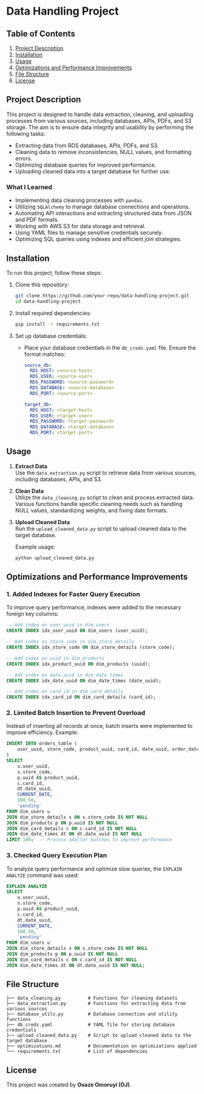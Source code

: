 # Data Handling Project

## Table of Contents

1. [Project Description](#project-description)
2. [Installation](#installation)
3. [Usage](#usage)
4. [Optimizations and Performance Improvements](#optimizations-and-performance-improvements)
5. [File Structure](#file-structure)
6. [License](#license)

## Project Description

This project is designed to handle data extraction, cleaning, and uploading processes from various sources, including databases, APIs, PDFs, and S3 storage. The aim is to ensure data integrity and usability by performing the following tasks:

- Extracting data from RDS databases, APIs, PDFs, and S3.
- Cleaning data to remove inconsistencies, NULL values, and formatting errors.
- Optimizing database queries for improved performance.
- Uploading cleaned data into a target database for further use.

### What I Learned

- Implementing data cleaning processes with `pandas`.
- Utilizing `SQLAlchemy` to manage database connections and operations.
- Automating API interactions and extracting structured data from JSON and PDF formats.
- Working with AWS S3 for data storage and retrieval.
- Using YAML files to manage sensitive credentials securely.
- Optimizing SQL queries using indexes and efficient join strategies.

## Installation

To run this project, follow these steps:

1. Clone this repository:

   ```bash
   git clone https://github.com/your-repo/data-handling-project.git
   cd data-handling-project
   ```

2. Install required dependencies:

   ```bash
   pip install -r requirements.txt
   ```

3. Set up database credentials:

   - Place your database credentials in the `db_creds.yaml` file. Ensure the format matches:

     ```yaml
     source_db:
       RDS_HOST: <source-host>
       RDS_USER: <source-user>
       RDS_PASSWORD: <source-password>
       RDS_DATABASE: <source-database>
       RDS_PORT: <source-port>

     target_db:
       RDS_HOST: <target-host>
       RDS_USER: <target-user>
       RDS_PASSWORD: <target-password>
       RDS_DATABASE: <target-database>
       RDS_PORT: <target-port>
     ```

## Usage

1. **Extract Data**  
   Use the `data_extraction.py` script to retrieve data from various sources, including databases, APIs, and S3.

2. **Clean Data**  
   Utilize the `data_cleaning.py` script to clean and process extracted data. Various functions handle specific cleaning needs such as handling NULL values, standardizing weights, and fixing date formats.

3. **Upload Cleaned Data**  
   Run the `upload_cleaned_data.py` script to upload cleaned data to the target database.

   Example usage:

   ```bash
   python upload_cleaned_data.py
   ```

## Optimizations and Performance Improvements

### 1. Added Indexes for Faster Query Execution

To improve query performance, indexes were added to the necessary foreign key columns:

```sql
-- Add index on user_uuid in dim_users
CREATE INDEX idx_user_uuid ON dim_users (user_uuid);

-- Add index on store_code in dim_store_details
CREATE INDEX idx_store_code ON dim_store_details (store_code);

-- Add index on uuid in dim_products
CREATE INDEX idx_product_uuid ON dim_products (uuid);

-- Add index on date_uuid in dim_date_times
CREATE INDEX idx_date_uuid ON dim_date_times (date_uuid);

-- Add index on card_id in dim_card_details
CREATE INDEX idx_card_id ON dim_card_details (card_id);
```

### 2. Limited Batch Insertion to Prevent Overload

Instead of inserting all records at once, batch inserts were implemented to improve efficiency. Example:

```sql
INSERT INTO orders_table (
    user_uuid, store_code, product_uuid, card_id, date_uuid, order_date, total_amount, status
)
SELECT
    u.user_uuid,
    s.store_code,
    p.uuid AS product_uuid,
    c.card_id,
    dt.date_uuid,
    CURRENT_DATE,
    100.50,
    'pending'
FROM dim_users u
JOIN dim_store_details s ON s.store_code IS NOT NULL
JOIN dim_products p ON p.uuid IS NOT NULL
JOIN dim_card_details c ON c.card_id IS NOT NULL
JOIN dim_date_times dt ON dt.date_uuid IS NOT NULL
LIMIT 100;  -- Process smaller batches to improve performance
```

### 3. Checked Query Execution Plan

To analyze query performance and optimize slow queries, the `EXPLAIN ANALYZE` command was used:

```sql
EXPLAIN ANALYZE
SELECT
    u.user_uuid,
    s.store_code,
    p.uuid AS product_uuid,
    c.card_id,
    dt.date_uuid,
    CURRENT_DATE,
    100.50,
    'pending'
FROM dim_users u
JOIN dim_store_details s ON s.store_code IS NOT NULL
JOIN dim_products p ON p.uuid IS NOT NULL
JOIN dim_card_details c ON c.card_id IS NOT NULL
JOIN dim_date_times dt ON dt.date_uuid IS NOT NULL;
```

## File Structure

```plaintext
├── data_cleaning.py          # Functions for cleaning datasets
├── data_extraction.py        # Functions for extracting data from various sources
├── database_utils.py         # Database connection and utility functions
├── db_creds.yaml             # YAML file for storing database credentials
├── upload_cleaned_data.py    # Script to upload cleaned data to the target database
├── optimizations.md          # Documentation on optimizations applied
└── requirements.txt          # List of dependencies
```

## License

This project was created by **Osaze Omoruyi (OJ)**.

